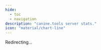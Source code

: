 ```yaml
---
hide:
  - toc
  - navigation
description: "canine.tools server stats."
icon: "material/chart-line"
---
```

Redirecting...